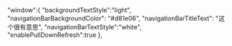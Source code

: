 "window":{
"backgroundTextStyle":"light",
    "navigationBarBackgroundColor": "#d81e06",
    "navigationBarTitleText": "这个很有意思",
    "navigationBarTextStyle":"white",
    "enablePullDownRefresh":true
  },
